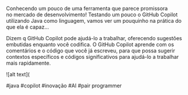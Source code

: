 Conhecendo um pouco de uma ferramenta que parece promissora \
no mercado de desenvolvimento!
Testando um pouco o GitHub Copilot utilizando Java como linguagem,
vamos ver um pouquinho na prática do que ela é capaz...

Dizem q GitHub Copilot pode ajudá-lo a trabalhar, oferecendo sugestões 
embutidas enquanto você codifica. 
O GitHub Copilot aprende com os comentários e o código que você já 
escreveu, para que possa sugerir contextos específicos e códigos 
significativos para ajudá-lo a trabalhar mais rapidamente.

![alt text](


#java #copilot #inovação #AI #pair programmer
